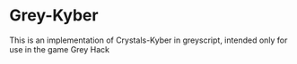 # Grey-Kyber
This is an implementation of Crystals-Kyber in greyscript, intended only for use in the game Grey Hack

